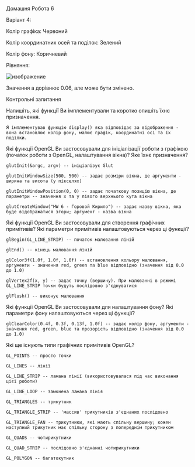 Домашня Робота 6

Варіант 4:

Колір графіка: Червоний

Колір координатних осей та поділок: Зелений

Колір фону: Коричневий

Рівняння:

![изображение](https://github.com/sgubar/2023/assets/114906131/3d466767-8eb0-4ba7-882e-2903f9374b36)


Значення а дорівнює 0.06, але може бути змінено.

Контрольні запитання

   Напишіть, які функції Ви імплементували та коротко опишіть їхнє призначення.

    Я імплементував функцію display() яка відповідає за відображення - вона встановлює колір фону, малює графік, координатні осі та їх поділки.

   Які функції OpenGL Ви застосовували для ініціалізації роботи з графікою (початок роботи з OpenGL, налаштування вікна)? Яке їхнє призначення?

    glutInit(&argc, argv) -- ініціалізує Glut

    glutInitWindowSize(500, 500) -- задає розміри вікна, де аргументи - ширина та висота (у пікселях)

    glutInitWindowPosition(0, 0) -- задає початкову позицію вікна, де параметри -- значення x та y лівого верхнього кута вікна

    glutCreateWindow("HW 6 - Горовой Кирило") -- задає назву вікна, яка буде відображатися згори; аргумент - назва вікна

   Які функції OpenGL Ви застосовували для створення графічних примітивів? Які параметри примітивів налаштовуються через ці функції?

    glBegin(GL_LINE_STRIP) -- початок малювання ліній

    glEnd() -- кінець малювання ліній

    glColor3f(1.0f, 1.0f, 1.0f) -- встановлення кольору малювання, аргументи - значення red, green та blue відповідно (значення від 0.0 до 1.0)

    glVertex2f(x, y) -- задає точку (вершину). При малюванні в режимі GL_LINE_STRIP точки будуть послідовно з'єднуватися

    glFlush() -- виконує малювання

   Які функції OpenGL Ви застосовували для налаштування фону? Які параметри фону налаштовуються через ці функції?

    glClearColor(0.4f, 0.3f, 0.13f, 1.0f) -- задає колір фону, аргументи - значення red, green, blue та прозорість відповідно (значення від 0.0 до 1.0)

   Які ще існують типи графічних примітивів OpenGL?

    GL_POINTS -- просто точки

    GL_LINES -- лінії

    GL_LINE_STRIP -- ламана лінії (використовувалася під час виконання цієї роботи)

    GL_LINE_LOOP -- замкнена ламана лінія

    GL_TRIANGLES -- трикутник

    GL_TRIANGLE_STRIP -- 'массив' трикутників з'єднаних послідовно

    GL_TRIANGLE_FAN -- трикутники, які мають спільну вершину; кожен наступний трикутник має спільну сторону з попереднім трикутником

    GL_QUADS -- чотирикутники

    GL_QUAD_STRIP -- послідовно з'єднанні чотирикутники

    GL_POLYGON -- багатокутник

